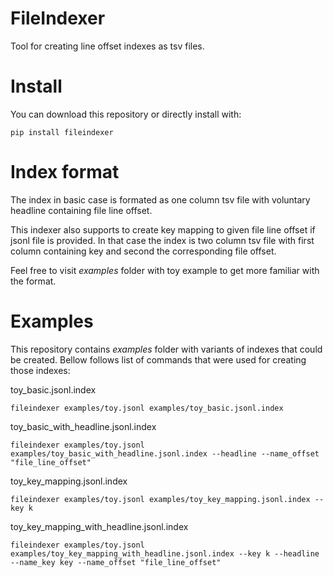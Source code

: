 # FileIndexer
Tool for creating line offset indexes as tsv files.

# Install

You can download this repository or directly install with:

    pip install fileindexer

# Index format
The index in basic case is formated as one column tsv file with voluntary headline containing file line offset.

This indexer also supports to create key mapping to given file line offset if jsonl file is provided. In that case the 
index is two column tsv file with first column containing key and second the corresponding file offset.

Feel free to visit <i>examples</i> folder with toy example to get more familiar with the format.

# Examples
This repository contains <i>examples</i> folder with variants of indexes that could be created. Bellow follows list of
commands that were used for creating those indexes:

toy_basic.jsonl.index


    fileindexer examples/toy.jsonl examples/toy_basic.jsonl.index

toy_basic_with_headline.jsonl.index


    fileindexer examples/toy.jsonl examples/toy_basic_with_headline.jsonl.index --headline --name_offset "file_line_offset"

toy_key_mapping.jsonl.index


    fileindexer examples/toy.jsonl examples/toy_key_mapping.jsonl.index --key k

toy_key_mapping_with_headline.jsonl.index


    fileindexer examples/toy.jsonl examples/toy_key_mapping_with_headline.jsonl.index --key k --headline --name_key key --name_offset "file_line_offset"